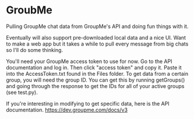 # GroubMe

Pulling GroupMe chat data from GroupMe's API and doing fun things with it.

Eventually will also support pre-downloaded local data and a nice UI. Want to make a web app but it takes a while to pull every message from big chats so I'll do some thinking.

You'll need your GroupMe access token to use for now. Go to the API documentation and log in. Then click "access token" and copy it. Paste it into the AccessToken.txt found in the Files folder. To get data from a certain group, you will need the group ID. You can get this by running getGroups() and going through the response to get the IDs for all of your active groups (see test.py).

If you're interesting in modifying to get specific data, here is the API documentation.
https://dev.groupme.com/docs/v3